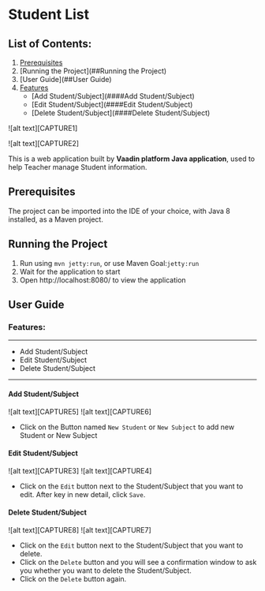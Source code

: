 # Student List

## List of Contents: 
1. [Prerequisites](##Prerequisites)
2. [Running the Project](##Running the Project)
3. [User Guide](##User Guide)
4. [Features](###Features)
    * [Add Student/Subject](####Add Student/Subject)
    * [Edit Student/Subject](####Edit Student/Subject)
    * [Delete Student/Subject](####Delete Student/Subject)

![alt text][CAPTURE1]

![alt text][CAPTURE2]

This is a web application built by **Vaadin platform Java application**, used to help Teacher manage Student information.

## Prerequisites

The project can be imported into the IDE of your choice, with Java 8 installed, as a Maven project.

## Running the Project

1. Run using `mvn jetty:run`, or use Maven Goal:`jetty:run`
2. Wait for the application to start
3. Open http://localhost:8080/ to view the application

## User Guide

### Features: 
***
* Add Student/Subject
* Edit Student/Subject
* Delete Student/Subject
***

#### Add Student/Subject

![alt text][CAPTURE5]
![alt text][CAPTURE6]

* Click on the Button named `New Student` or `New Subject` to add new Student or New Subject 

#### Edit Student/Subject

![alt text][CAPTURE3]
![alt text][CAPTURE4]

* Click on the `Edit` button next to the Student/Subject that you want to edit.
After key in new detail, click `Save`.

#### Delete Student/Subject

![alt text][CAPTURE8]
![alt text][CAPTURE7]

* Click on the `Edit` button next to the Student/Subject that you want to delete.
* Click on the `Delete` button and you will see a confirmation window to ask you whether you want to delete the Student/Subject.
* Click on the `Delete` button again.
